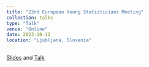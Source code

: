 ```yaml
---
title: "23rd European Young Statisticians Meeting"
collection: talks
type: "Talk"
venue: "Online"
date: 2023-10-12
location: "Ljubljana, Slovenia"
---
```


[Slides](/files/EYSM.pdf) and [Talk](https://www.youtube.com/watch?v=8GhGSdlCPLI)

